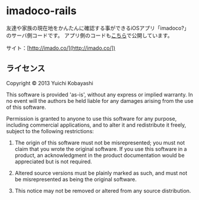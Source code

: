 imadoco-rails
======================
友達や家族の現在地をかんたんに確認する事ができるiOSアプリ「imadoco?」のサーバ側コードです。
アプリ側のコードも[こちら](https://github.com/u1fukui/imadoco-ios)で公開しています。

サイト：[http://imado.co/](http://imado.co/])



ライセンス
----------
Copyright &copy; 2013 Yuichi Kobayashi

This software is provided 'as-is', without any express or implied
warranty. In no event will the authors be held liable for any damages
arising from the use of this software.

Permission is granted to anyone to use this software for any purpose,
including commercial applications, and to alter it and redistribute it
freely, subject to the following restrictions:

   1. The origin of this software must not be misrepresented; you must not
   claim that you wrote the original software. If you use this software
   in a product, an acknowledgment in the product documentation would be
   appreciated but is not required.

   2. Altered source versions must be plainly marked as such, and must not be
   misrepresented as being the original software.

   3. This notice may not be removed or altered from any source
   distribution.
